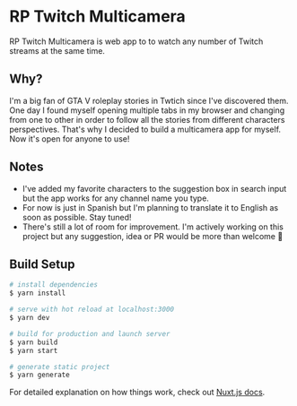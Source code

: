 # RP Twitch Multicamera

RP Twitch Multicamera is web app to to watch any number of Twitch streams at the same time.

## Why?
I'm a big fan of GTA V roleplay stories in Twtich since I've discovered them. One day I found myself opening multiple tabs in my browser and changing from one to other in order to follow all the stories from different characters perspectives. That's why I decided to build a multicamera app for myself. Now it's open for anyone to use!

## Notes
* I've added my favorite characters to the suggestion box in search input but the app works for any channel name you type.
* For now is just in Spanish but I'm planning to translate it to English as soon as possible. Stay tuned!
* There's still a lot of room for improvement. I'm actively working on this project but any suggestion, idea or PR would be more than welcome 🙂

## Build Setup

```bash
# install dependencies
$ yarn install

# serve with hot reload at localhost:3000
$ yarn dev

# build for production and launch server
$ yarn build
$ yarn start

# generate static project
$ yarn generate
```

For detailed explanation on how things work, check out [Nuxt.js docs](https://nuxtjs.org).
